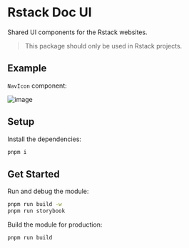 # Rstack Doc UI

Shared UI components for the Rstack websites.

> This package should only be used in Rstack projects.

## Example

`NavIcon` component:

![image](https://github.com/user-attachments/assets/4132a171-8fc4-40cd-978b-95c37bea31df)

## Setup

Install the dependencies:

```bash
pnpm i
```

## Get Started

Run and debug the module:

```bash
pnpm run build -w
pnpm run storybook
```

Build the module for production:

```bash
pnpm run build
```
